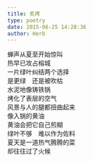 ```yaml
---  
title: 炙烤  
type: poetry  
date: 2015-06-25 14:28:36  
author: Herb    
---  
```

蝉声从夏至开始惊叫  
热早已攻占榕城  
一片绿叶纠结两个选择  
是更绿　还是被吹枯    
水泥地像铸铁锅  
烤化了表层的空气  
风景与人的腿都扭曲起来  
像入锅的黄油    
黄油会把它自己煎糊  
绿叶不够　难以作为佐料  
夏天是一道热气腾腾的菜  
却往往过了火候